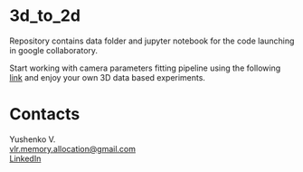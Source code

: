 # 3d_to_2d

Repository contains data folder and jupyter notebook for the code launching in google collaboratory. 

Start working with camera parameters fitting pipeline using the following [link](https://colab.research.google.com/github/vlr-memory-allocation/3d_to_2d/blob/main/PyTorch3D_camera_position.ipynb) and enjoy your own 3D data based experiments.

# Contacts
Yushenko V.  
vlr.memory.allocation@gmail.com  
[LinkedIn](https://www.linkedin.com/in/yushenkovaleriya)
